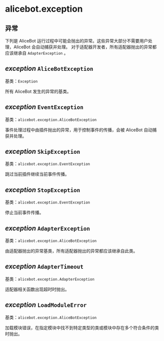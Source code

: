 # alicebot.exception

## 异常

下列是 AliceBot 运行过程中可能会抛出的异常。这些异常大部分不需要用户处理，AliceBot 会自动捕获并处理。
对于适配器开发者，所有适配器抛出的异常都应该继承自 `AdapterException` 。


## _exception_ `AliceBotException`

基类：`Exception`

所有 AliceBot 发生的异常的基类。


## _exception_ `EventException`

基类：`alicebot.exception.AliceBotException`

事件处理过程中由插件抛出的异常，用于控制事件的传播，会被 AliceBot 自动捕获并处理。


## _exception_ `SkipException`

基类：`alicebot.exception.EventException`

跳过当前插件继续当前事件传播。


## _exception_ `StopException`

基类：`alicebot.exception.EventException`

停止当前事件传播。


## _exception_ `AdapterException`

基类：`alicebot.exception.AliceBotException`

由适配器抛出的异常基类，所有适配器抛出的异常都应该继承自此类。


## _exception_ `AdapterTimeout`

基类：`alicebot.exception.AdapterException`

适配器相关函数出现超时时抛出。


## _exception_ `LoadModuleError`

基类：`alicebot.exception.AliceBotException`

加载模块错误，在指定模块中找不到特定类型的类或模块中存在多个符合条件的类时抛出。
